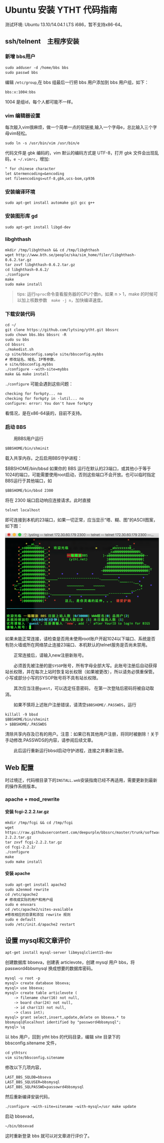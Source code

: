 # Ubuntu 安装 YTHT 代码指南

测试环境: Ubuntu 13.10/14.04.1 LTS i686，暂不支持x86-64。

## ssh/telnent　主程序安装

### 新增 bbs用户

```
sudo adduser -d /home/bbs bbs
sudo passwd bbs
```

编辑 `/etc/group`,在 bbs 组最后一行把 bbs 用户添加到 bbs 用户组，如下：

```
bbs:x:1004:bbs
```
1004 是组id，每个人都可能不一样。

### vim 编辑器设置

每次敲入vim很麻烦，做一个简单一点的软链接,输入一个字母e，总比输入三个字母vim轻松。

```
sudo ln -s /usr/bin/vim /usr/bin/e
```
代码文件是 gbk 编码的，vim 默认的编码方式是 UTF-8，打开 gbk 文件会出现乱码，`e ~/.vimrc`，增加:

```
" for chinese character
let &termencoding=&encoding
set fileencodings=utf-8,gbk,ucs-bom,cp936
```
### 安装编译环境
```
sudo apt-get install automake git gcc g++
```
### 安装图形库 gd
```
sudo apt-get install libgd-dev
```
### libghthash
```
mkdir /tmp/libghthash && cd /tmp/libghthash
wget http://www.bth.se/people/ska/sim_home/filer/libghthash-0.6.2.tar.gz
tar zxvf libghthash-0.6.2.tar.gz
cd libghthash-0.6.2/
./configure
make
sudo make install
```
> tips: 运行`nproc`命令查看服务器的CPU个数n，如果 n > 1，make 的时候可以加上核数参数　`make -j n`，加快编译速度。

### 下载安装代码

```
cd ~/
git clone https://github.com/lytsing/ytht.git bbssrc
sudo chown bbs.bbs bbssrc -R
sudo su bbs
cd bbssrc
./makedist.sh
cp site/bbsconfig.sample site/bbsconfig.mybbs
# 修改站名、域名、IP等参数，
e site/bbsconfig.mybbs
./configure --with-site=mybbs
make && make install
```

`./configure` 可能会遇到这些问题：

    checking for forkpty... no
    checking for forkpty in -lutil... no
    configure: error: You don't have forkpty

看情况，是在x86-64装的，目前不支持。


### 启动 BBS

　　用BBS用户运行

```
$BBSHOME/bin/shminit
```
载入共享内存。之后启用BBS守护进程：

$BBSHOME/bin/bbsd
如果你的 BBS 运行在默认的23端口，或其他小于等于1024的端口，可能需要使用root启动，否则这些端口不会开放。也可以临时指定BBS运行于其他端口，如

	$BBSHOME/bin/bbsd 2300

将在 2300 端口启动响应连接请求。此时直接

	telnet localhost

即可连接到本机的23端口，如果一切正常，应当显示“塔、糊、图”的ASCII图案，如下图：

![登录注册](images/login.PNG)

如果未能正常连接，请检查是否用未使用root账户开起1024以下端口、系统是否有防火墙或所在网络禁止连接23端口、本机默认的telnet服务是否尚未禁用。

　　正常连接后，请输入new注册新账号。

　　必须首先被注册的是`SYSOP`账号，所有字母全部大写。此账号注册后自动获得站长权限，并在每次上站时恢复站长权限（如果被更改），所以请务必慎重保管。小写或部分小写的SYSOP账号将不具有站长权限。

　　其次应当注册`guest`，可以选定任意密码， 在第一次登陆后密码将被自动取消。

　　如果不慎将上述账户注册错误，请清空`$BBSHOME/.PASSWDS`，运行

```
killall -9 bbsd
$BBSHOME/bin/shminit
> $BBSHOME/.PASSWDS
```

清除共享内存及已有的用户。注意：如果已有其他用户注册，将同时被删除！关于手动修改.PASSWDS的内容，请参阅后续文章。

　　此后运行重新运行bbsd启动守护进程，连接之并重新注册。




## Web 配置

时过境迁，代码根目录下的`INSTALL.web`安装指南已经不再适用，需要更新到最新的操作系统版本。

### apache + mod_rewrite

#### 安装 fcgi-2.2.2.tar.gz
```
mkdir /tmp/fcgi && cd /tmp/fcgi
wget https://raw.githubusercontent.com/deepurple/bbssrc/master/trunk/software/fcgi-2.2.2.tar.gz
tar zxvf fcgi-2.2.2.tar.gz
cd fcgi-2.2.2/
./configure
make
sudo make install
```
#### 安装 apache
```
sudo apt-get install apache2
sudo a2enmod rewrite
cd /etc/apache2
# 修改成实际的用户和用户组
sudo e envvars
cd /etc/apache2/sites-available
#修改相应的目录和添加 rewrite 规则
sudo e default
sudo /etc/init.d/apache2 restart
```

## 设置 mysql和文章评价

```
apt-get install mysql-server libmysqlclient15-dev
```
创建数据库 bbseva，创建表 articlevote，创建 mysql 用户 bbs，将 password4bbsmysql 换成想要的数据库密码。

```
mysql -u root -p
mysql> create database bbseva;
mysql> use bbseva;
mysql> create table articlevote (
    -> filename char(16) not null,
    -> board char(24) not null,
    -> id char(13) not null,
    -> class int);
mysql> grant select,insert,update,delete on bbseva.* to bbsmysql@localhost identified by "password4bbsmysql";
mysql> \q
```

以 bbs 用户，回到 ytht bbs 的代码目录，编辑 site 目录下的 bbsconfig.sitename 文件，

```
cd ythtsrc
vim site/bbsconfig.sitename
```
修改以下几项内容，

```
LAST_BBS_SQLDB=bbseva
LAST_BBS_SQLUSER=bbsmysql
LAST_BBS_SQLPASSWD=passowrd4bbsmysql
```
然后重新编译安装代码，

```
./configure —with-site=sitename —with-mysql=/usr make update
```
启动 bbsevad，
```
~/bin/bbsevad
```
这时重新登录 bbs 就可以对文章进行评价了。

